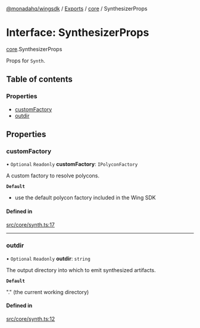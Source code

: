 [@monadahq/wingsdk](../README.md) / [Exports](../modules.md) / [core](../modules/core.md) / SynthesizerProps

# Interface: SynthesizerProps

[core](../modules/core.md).SynthesizerProps

Props for `Synth`.

## Table of contents

### Properties

- [customFactory](core.SynthesizerProps.md#customfactory)
- [outdir](core.SynthesizerProps.md#outdir)

## Properties

### customFactory

• `Optional` `Readonly` **customFactory**: `IPolyconFactory`

A custom factory to resolve polycons.

**`Default`**

- use the default polycon factory included in the Wing SDK

#### Defined in

[src/core/synth.ts:17](https://github.com/monadahq/winglang/blob/438eedb/libs/wingsdk/src/core/synth.ts#L17)

___

### outdir

• `Optional` `Readonly` **outdir**: `string`

The output directory into which to emit synthesized artifacts.

**`Default`**

"." (the current working directory)

#### Defined in

[src/core/synth.ts:12](https://github.com/monadahq/winglang/blob/438eedb/libs/wingsdk/src/core/synth.ts#L12)
